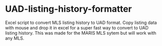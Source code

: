 # UAD-listing-history-formatter
Excel script to convert MLS listing history to UAD format.
Copy listing data with mouse and drop it in excel for a super fast way to convert to UAD listing history. This was made for the MARIS MLS sytem but will work with any MLS. 
